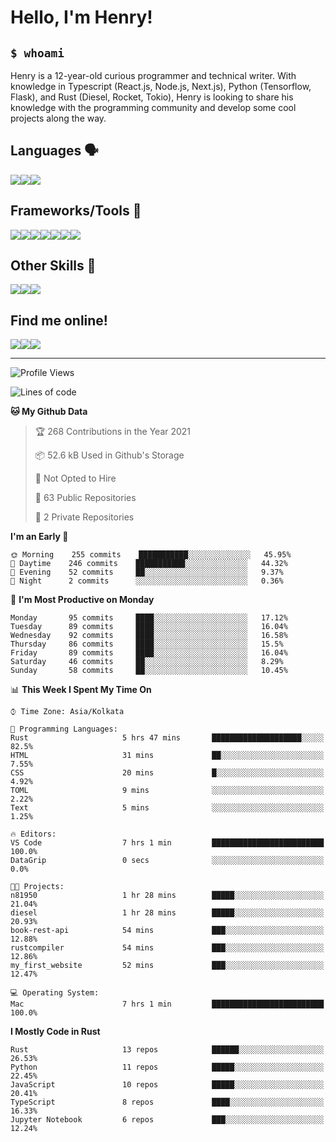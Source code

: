 
<h1>Hello, I'm Henry!</h1>

<h2><code>$ whoami</code></h2>

Henry is a 12-year-old curious programmer and technical writer. With knowledge in Typescript (React.js, Node.js, Next.js), Python (Tensorflow, Flask), and Rust (Diesel, Rocket, Tokio), Henry is looking to share his knowledge with the programming community and develop some cool projects along the way.

<h2>Languages 🗣️</h2>

<img src="https://img.shields.io/badge/typescript%20-%23007ACC.svg?&style=for-the-badge&logo=typescript&logoColor=white"/><img src="https://img.shields.io/badge/python%20-%2314354C.svg?&style=for-the-badge&logo=python&logoColor=white"/><img src="https://img.shields.io/badge/rust-%23000000.svg?&style=for-the-badge&logo=rust&logoColor=white"/>

<h2>Frameworks/Tools 🔧</h2>

<img src="https://img.shields.io/badge/express.js%20-%23404d59.svg?&style=for-the-badge"/><img src="https://img.shields.io/badge/react%20-%2320232a.svg?&style=for-the-badge&logo=react&logoColor=%2361DAFB"/><img src="https://img.shields.io/badge/tailwindcss%20-%2338B2AC.svg?&style=for-the-badge&logo=tailwind-css&logoColor=white"/><img src="https://img.shields.io/badge/flask%20-%23000.svg?&style=for-the-badge&logo=flask&logoColor=white"/><img src="https://img.shields.io/badge/firebase%20-%23039BE5.svg?&style=for-the-badge&logo=firebase"/><img src ="https://img.shields.io/badge/postgres-%23316192.svg?&style=for-the-badge&logo=postgresql&logoColor=white"/><img src="https://img.shields.io/badge/TensorFlow%20-%23FF6F00.svg?&style=for-the-badge&logo=TensorFlow&logoColor=white" />

<h2>Other Skills 🤹</h2>

<img src="https://img.shields.io/badge/git%20-%23F05033.svg?&style=for-the-badge&logo=git&logoColor=white"/><img src="https://img.shields.io/badge/github%20-%23121011.svg?&style=for-the-badge&logo=github&logoColor=white"/><img src="https://img.shields.io/badge/vercel%20-%23000000.svg?&style=for-the-badge&logo=vercel&logoColor=white"/>

<h2>Find me online!</h2>

<a target="_blank" href="https://dev.to/hb"><img src="https://img.shields.io/badge/dev.to-%2312100E.svg?&style=for-the-badge&logo=dev.to&logoColor=white"></img></a><a target="_blank" href="https://stackoverflow.com/users/13753914/henry"><img src="https://img.shields.io/badge/-Stack%20overflow-FE7A16?style=for-the-badge&logo=stack-overflow&logoColor=white"/></a><a target="_blank" href="https://twitter.com/henryboisdequin"><img src="https://img.shields.io/badge/henryboisdequin%20-%231DA1F2.svg?&style=for-the-badge&logo=Twitter&logoColor=white"></img></a>

---
<!--START_SECTION:waka-->
![Profile Views](http://img.shields.io/badge/Profile%20Views-40-blue)

![Lines of code](https://img.shields.io/badge/From%20Hello%20World%20I%27ve%20Written-256822%20lines%20of%20code-blue)

**🐱 My Github Data** 

> 🏆 268 Contributions in the Year 2021
 > 
> 📦 52.6 kB Used in Github's Storage 
 > 
> 🚫 Not Opted to Hire
 > 
> 📜 63 Public Repositories 
 > 
> 🔑 2 Private Repositories  
 > 
**I'm an Early 🐤** 

```text
🌞 Morning    255 commits    ███████████░░░░░░░░░░░░░░   45.95% 
🌆 Daytime    246 commits    ███████████░░░░░░░░░░░░░░   44.32% 
🌃 Evening    52 commits     ██░░░░░░░░░░░░░░░░░░░░░░░   9.37% 
🌙 Night      2 commits      ░░░░░░░░░░░░░░░░░░░░░░░░░   0.36%

```
📅 **I'm Most Productive on Monday** 

```text
Monday       95 commits     ████░░░░░░░░░░░░░░░░░░░░░   17.12% 
Tuesday      89 commits     ████░░░░░░░░░░░░░░░░░░░░░   16.04% 
Wednesday    92 commits     ████░░░░░░░░░░░░░░░░░░░░░   16.58% 
Thursday     86 commits     ████░░░░░░░░░░░░░░░░░░░░░   15.5% 
Friday       89 commits     ████░░░░░░░░░░░░░░░░░░░░░   16.04% 
Saturday     46 commits     ██░░░░░░░░░░░░░░░░░░░░░░░   8.29% 
Sunday       58 commits     ██░░░░░░░░░░░░░░░░░░░░░░░   10.45%

```


📊 **This Week I Spent My Time On** 

```text
⌚︎ Time Zone: Asia/Kolkata

💬 Programming Languages: 
Rust                     5 hrs 47 mins       ████████████████████░░░░░   82.5% 
HTML                     31 mins             ██░░░░░░░░░░░░░░░░░░░░░░░   7.55% 
CSS                      20 mins             █░░░░░░░░░░░░░░░░░░░░░░░░   4.92% 
TOML                     9 mins              ░░░░░░░░░░░░░░░░░░░░░░░░░   2.22% 
Text                     5 mins              ░░░░░░░░░░░░░░░░░░░░░░░░░   1.25%

🔥 Editors: 
VS Code                  7 hrs 1 min         █████████████████████████   100.0% 
DataGrip                 0 secs              ░░░░░░░░░░░░░░░░░░░░░░░░░   0.0%

🐱‍💻 Projects: 
n81950                   1 hr 28 mins        █████░░░░░░░░░░░░░░░░░░░░   21.04% 
diesel                   1 hr 28 mins        █████░░░░░░░░░░░░░░░░░░░░   20.93% 
book-rest-api            54 mins             ███░░░░░░░░░░░░░░░░░░░░░░   12.88% 
rustcompiler             54 mins             ███░░░░░░░░░░░░░░░░░░░░░░   12.86% 
my_first_website         52 mins             ███░░░░░░░░░░░░░░░░░░░░░░   12.47%

💻 Operating System: 
Mac                      7 hrs 1 min         █████████████████████████   100.0%

```

**I Mostly Code in Rust** 

```text
Rust                     13 repos            ██████░░░░░░░░░░░░░░░░░░░   26.53% 
Python                   11 repos            █████░░░░░░░░░░░░░░░░░░░░   22.45% 
JavaScript               10 repos            █████░░░░░░░░░░░░░░░░░░░░   20.41% 
TypeScript               8 repos             ████░░░░░░░░░░░░░░░░░░░░░   16.33% 
Jupyter Notebook         6 repos             ███░░░░░░░░░░░░░░░░░░░░░░   12.24%

```



<!--END_SECTION:waka-->


